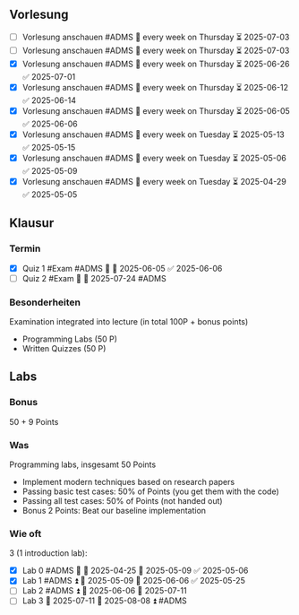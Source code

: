 ## Vorlesung
- [ ] Vorlesung anschauen #ADMS 🔁 every week on Thursday ⏳ 2025-07-03
- [ ] Vorlesung anschauen #ADMS 🔁 every week on Thursday ⏳ 2025-07-03
- [x] Vorlesung anschauen #ADMS 🔁 every week on Thursday ⏳ 2025-06-26 ✅ 2025-07-01
- [x] Vorlesung anschauen #ADMS 🔁 every week on Thursday ⏳ 2025-06-12 ✅ 2025-06-14
- [x] Vorlesung anschauen #ADMS 🔁 every week on Thursday ⏳ 2025-06-05 ✅ 2025-06-06
- [x] Vorlesung anschauen #ADMS 🔁 every week on Tuesday ⏳ 2025-05-13 ✅ 2025-05-15
- [x] Vorlesung anschauen #ADMS 🔁 every week on Tuesday ⏳ 2025-05-06 ✅ 2025-05-09
- [x] Vorlesung anschauen #ADMS 🔁 every week on Tuesday ⏳ 2025-04-29 ✅ 2025-05-05
## Klausur
### Termin
- [x] Quiz 1 #Exam #ADMS 🔺 🛫 2025-06-05 ✅ 2025-06-06
- [ ] Quiz 2 #Exam 🔺 🛫 2025-07-24 #ADMS 

### Besonderheiten
Examination integrated into lecture (in total 100P + bonus points)
-  Programming Labs (50 P)
-  Written Quizzes (50 P)
## Labs
### Bonus
50 + 9 Points

### Was
Programming labs, insgesamt 50 Points
-  Implement modern techniques based on research papers
-  Passing basic test cases: 50% of Points (you get them with the code)
- Passing all test cases: 50% of Points (not handed out)
- Bonus 2 Points: Beat our baseline implementation

### Wie oft
3 (1 introduction lab):
- [x] Lab 0 #ADMS 🔼 🛫 2025-04-25 📅 2025-05-09 ✅ 2025-05-06
- [x] Lab 1 #ADMS ⏫ 🛫 2025-05-09 📅 2025-06-06 ✅ 2025-05-25
- [ ] Lab 2 #ADMS ⏫ 🛫 2025-06-06 📅 2025-07-11
- [ ] Lab 3 🛫  2025-07-11 📅 2025-08-08 ⏫ #ADMS